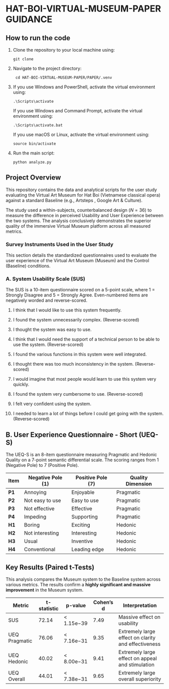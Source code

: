 # HAT-BOI-VIRTUAL-MUSEUM-PAPER GUIDANCE

## How to run the code 
1. Clone the repository to your local machine using:
   ```
   git clone
    ```
2. Navigate to the project directory:
   ```
    cd HAT-BOI-VIRTUAL-MUSEUM-PAPER/PAPER/.venv
    ```
3. If you use Windows and PowerShell, activate the virtual environment using:
    ```
    .\Scripts\activate
    ```
    If you use Windows and Command Prompt, activate the virtual environment using:
    ```
    .\Scripts\activate.bat
    ```

    
    If you use macOS or Linux, activate the virtual environment using:
     ```
    source bin/activate
    ```

4. Run the main script:
    ```
    python analyze.py
    ```

## Project Overview
This repository contains the data and analytical scripts for the user study evaluating the Virtual Art Museum for Hat Boi (Vietnamese classical opera) against a standard Baseline (e.g., Artsteps , Google Art & Culture).

The study used a within-subjects, counterbalanced design ($N=36$) to measure the difference in perceived Usability and User Experience between the two systems. The analysis conclusively demonstrates the superior quality of the immersive Virtual Museum platform across all measured metrics.

### Survey Instruments Used in the User Study


This section details the standardized questionnaires used to evaluate the user experience of the Virtual Art Museum (Museum) and the Control (Baseline) conditions.

### A. System Usability Scale (SUS)

The SUS is a 10-item questionnaire scored on a 5-point scale, where 1 = Strongly Disagree and 5 = Strongly Agree. Even-numbered items are negatively worded and reverse-scored.

 1. I think that I would like to use this system frequently.

 2. I found the system unnecessarily complex. (Reverse-scored)

 3. I thought the system was easy to use.

 4. I think that I would need the support of a technical person to be able to use the system. (Reverse-scored)
 
 5. I found the various functions in this system were well integrated.

 6. I thought there was too much inconsistency in the system. (Reverse-scored)

 7. I would imagine that most people would learn to use this system very quickly.

 8. I found the system very cumbersome to use. (Reverse-scored)

 9. I felt very confident using the system.
 
 10. I needed to learn a lot of things before I could get going with the system. (Reverse-scored)
 
 ## B. User Experience Questionnaire - Short (UEQ-S)
 
 The UEQ-S is an 8-item questionnaire measuring Pragmatic and Hedonic Quality on a 7-point semantic differential scale. The scoring ranges from 1 (Negative Pole) to 7 (Positive Pole).

| Item | Negative Pole (1) | Positive Pole (7) | Quality Dimension | 
| ----- | ----- | ----- | ----- | 
| **P1** | Annoying | Enjoyable | Pragmatic | 
| **P2** | Not easy to use | Easy to use | Pragmatic | 
| **P3** | Not effective | Effective | Pragmatic | 
| **P4** | Impeding | Supporting | Pragmatic | 
| **H1** | Boring | Exciting | Hedonic | 
| **H2** | Not interesting | Interesting | Hedonic | 
| **H3** | Usual | Inventive | Hedonic | 
| **H4** | Conventional | Leading edge | Hedonic |

## Key Results (Paired t-Tests)

This analysis compares the Museum system to the Baseline system across various metrics. The results confirm a **highly significant and massive improvement** in the Museum system.

| **Metric**        | **t-statistic** | **p-value**       | **Cohen’s d** | **Interpretation**                                 |
|------------------|-----------------|-------------------|---------------|----------------------------------------------------|
| SUS              | 72.14           | < 1.15e−39        | 7.49          | Massive effect on usability                        |
| UEQ Pragmatic    | 76.06           | < 7.16e−31        | 9.35          | Extremely large effect on clarity and effectiveness|
| UEQ Hedonic      | 40.02           | < 8.00e−31        | 9.41          | Extremely large effect on appeal and stimulation   |
| UEQ Overall      | 44.01           | < 7.38e−31        | 9.65          | Extremely large overall superiority                |
